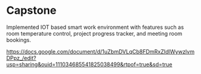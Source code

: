 # Capstone
 Implemented IOT based smart work environment with features such as room temperature control, project progress tracker, and meeting room bookings.

https://docs.google.com/document/d/1uZbmDVLqCb8FDmRxZIdlWywzlvmDPpz_/edit?usp=sharing&ouid=111034685541825038499&rtpof=true&sd=true
